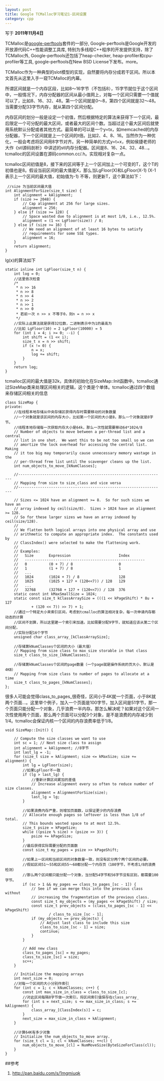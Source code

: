 ```yaml
---
layout: post
title: Google TCMalloc学习笔记1-区间设置
category: cpp
---
```


写于 **2011年11月4日**

TCMalloc是[google-perftools](http://code.google.com/p/gperftools/)套件的一部分, Google-perftools是Google开发的开放源代码C++性能调整工具库, 特别为多线程C++程序的开发提供支持，除了TCMalloc外, Google-perftools还包括了heap-checker, heap-profiler和cpu-profiler等工具, google-perftools在New BSD License下发布。more。

TCMalloc作为一种典型的slot模型的实现，自然要将内存分成若干区间。所以本文首先从这里入手一窥TCMalloc的内幕。

所谓区间就是一个内存区段，比如8～16字节（不包括8），15字节就位于这个区间中，一般情况下，内存分配器的区间从最小值网上，对每一个区间只需要一个值就可以了，比如8、16、32、48。第一个区间就是0～8，第四个区间就是32～48。当需要分配33字节内存，就从第四个区间分配。

内存区间的划分一般是设定一个初值，然后根据特定的算法来获得下一个区间，最后限定一个可分配的最大区间，或者最大的区间个数。当超过这个最大区间后就使用系统默认分配或者其他方式。最简单的可以是一个y=tx，如memcached的内存分配器，下一个区间就是上一个区间的t倍。比如2、4、8、16。当然作为一种优化，一般会考虑将区间用8字节对齐。另一种简单的方式y=t+x，例如侯捷老师的大作《stl源码剖析》中讲述的stl内存分配器。区间是8、16、24、32、48…。tcmalloc的区间设置在源码common.cc/.h。实现相对复杂一点。

tcmalloc区间初值是8，接下来的区间等于上一个区间加上一个可变的T，这个T的初值也是8。假设当前区间的最大值是X，那么当LgFloor(X)和LgFloor(X-1) (X-1表示上一个区间的最大值，初始值为-1) 不等，则更新T，这个算法如下：
      
	 //size 为当前区间最大值
	int AlignmentForSize(size_t size) {
		int alignment = kAlignment;
		if (size >= 2048) {
			// Cap alignment at 256 for large sizes.
			alignment = 256;
		} else if (size >= 128) {
			// Space wasted due to alignment is at most 1/8, i.e., 12.5%.
			alignment = (1 << LgFloor(size)) / 8;
		} else if (size >= 16) {
			// We need an alignment of at least 16 bytes to satisfy
			// requirements for some SSE types.
			alignment = 16;
		}
		return alignment;
	}

lg(x)的算法如下

	static inline int LgFloor(size_t n) {
		int log = 0;
		//这里依次检查
		/*
		 * n >> 16
		 * n >> 8
		 * n >> 4
		 * n >> 2
		 * n >> 1
		 * n >> 0
		 * 若前一次 n >> x 不等于0，则n = n >> x
		 */
		//实际上此算法就是获得32位数，二进制表示中为1的最高为
		//比如 LgFloor(10) = 2 LgFloor(10000) = 5
		for (int i = 4; i >= 0; --i) {
			int shift = (1 << i);
			size_t x = n >> shift;
			if (x != 0) {
				n = x;
				log += shift;
			}
		}
		return log;
	}
	

tcmalloc区间的最大值是32k，具体的初始化在SizeMap::Init函数中。tcmalloc通过SizeMap类来处理区间相关的逻辑，这个类是个单体。tcmalloc通过四个数组来存储区间相关的信息

	class SizeMap {
	private:
		//在线程本地存储从中央存储区获得内存时需要移动的对象数量
		//一个对象就是该区间的内存大小，比如第一个区间的大小是8，那么一个对象就是8字节。
		//线程本地存储每一次获取内存大小是64k，那么一次性就需要移动64*1024/8
		// Number of objects to move between a per-thread list and a central
		// list in one shot.  We want this to be not too small so we can
		// amortize the lock overhead for accessing the central list.  Making
		// it too big may temporarily cause unnecessary memory wastage in the
		// per-thread free list until the scavenger cleans up the list.
		int num_objects_to_move_[kNumClasses];

		//-------------------------------------------------------------------
		// Mapping from size to size_class and vice versa
		//-------------------------------------------------------------------

		// Sizes <= 1024 have an alignment >= 8.  So for such sizes we have an
		// array indexed by ceil(size/8).  Sizes > 1024 have an alignment >= 128.
		// So for these larger sizes we have an array indexed by ceil(size/128).
		//
		// We flatten both logical arrays into one physical array and use
		// arithmetic to compute an appropriate index.  The constants used by
		// ClassIndex() were selected to make the flattening work.
		//
		// Examples:
		//   Size       Expression                      Index
		//   -------------------------------------------------------
		//   0          (0 + 7) / 8                     0
		//   1          (1 + 7) / 8                     1
		//   ...
		//   1024       (1024 + 7) / 8                  128
		//   1025       (1025 + 127 + (120<<7)) / 128   129
		//   ...
		//   32768      (32768 + 127 + (120<<7)) / 128  376
		static const int kMaxSmallSize = 1024;
		static const size_t kClassArraySize = (((1 << kPageShift) * 8u + 127
				+ (120 << 7)) >> 7) + 1;
		//通过一个特定大小来索引区间，考虑到tcmalloc的算法相对复杂，每一次申请内存都动态的计算
		//区间不划算，所以这里建一个索引来加速。比如需要分配9字节，就知道应该从第二个区间分配，
		//实际分配16个字节
		unsigned char class_array_[kClassArraySize];

		//存储第kNumClasses个区间的大小（最大值）
		// Mapping from size class to max size storable in that class
		size_t class_to_size_[kNumClasses];

		//存储第kNumClasses个区间的page数量（一个page就是操作系统的页大小，默认是4KB）
		// Mapping from size class to number of pages to allocate at a time
		size_t class_to_pages_[kNumClasses];
	};

很多人可能会觉得class_to_pages_很奇怪，区间小于4K就一个页面，小于8K就两个页面…。这里举个例子，加入一个页面是100字节，加入区间是51字节，那一个页面只能分配一个对象，几乎浪费一半内存。那怎么解决呢？如果对这个区间一次性使用两个页面，那么两个页面可以分配3个对象，是不是浪费的内存减少到1/4。tcmalloc会保证内核一个区间的内存浪费率低于1/8。

	void SizeMap::Init() {

		// Compute the size classes we want to use
		int sc = 1; // Next size class to assign
		int alignment = kAlignment; //8字节
		int last_lg = -1;
		for (size_t size = kAlignment; size <= kMaxSize; size += alignment) {
			int lg = LgFloor(size);
			//如果LgFloor不一致
			if (lg > last_lg) {
				//重新计算区间累加的差值
				// Increase alignment every so often to reduce number of size classes.
				alignment = AlignmentForSize(size);
				last_lg = lg;
			}

			//如果浪费内存严重，则增加页面数，以保证更少的内存浪费
			// Allocate enough pages so leftover is less than 1/8 of total.
			// This bounds wasted space to at most 12.5%.
			size_t psize = kPageSize;
			while ((psize % size) > (psize >> 3)) {
				psize += kPageSize;
			}
			//最后获得实际需要分配的页面数
			const size_t my_pages = psize >> kPageShift;

			//如果上一区间和当前区间的对象数量一致，则没有区分两个两个区间的必要。
			//假如区间51～55和区间55～60都分配一个内存页（100字节，不考虑1/8的浪费检测）
			//那么两个区间都只能分配一个对象，当分配54字节和56字节没有区别，都需要100字节。
			if (sc > 1 && my_pages == class_to_pages_[sc - 1]) {
				// See if we can merge this into the previous class without
				// increasing the fragmentation of the previous class.
				const size_t my_objects = (my_pages << kPageShift) / size;
				const size_t prev_objects = (class_to_pages_[sc - 1] << kPageShift)
						/ class_to_size_[sc - 1];
				if (my_objects == prev_objects) {
					// Adjust last class to include this size
					class_to_size_[sc - 1] = size;
					continue;
				}
			}

			// Add new class
			class_to_pages_[sc] = my_pages;
			class_to_size_[sc] = size;
			sc++;
		}

		// Initialize the mapping arrays
		int next_size = 0;
		//对每一个区间的大小分别作索引
		for (int c = 1; c < kNumClasses; c++) {
			const int max_size_in_class = class_to_size_[c];
			//对此区间每隔8字节做一次索引，将区间索引值保存在class_array_
			for (int s = next_size; s <= max_size_in_class; s += kAlignment) {
				class_array_[ClassIndex(s)] = c;
			}
			next_size = max_size_in_class + kAlignment;
		}

		//计算64K有多少对象
		// Initialize the num_objects_to_move array.
		for (size_t cl = 1; cl < kNumClasses; ++cl) {
			num_objects_to_move_[cl] = NumMoveSize(ByteSizeForClass(cl));
		}
	}

##参考
1. <http://pan.baidu.com/s/1mgmiuqk>
